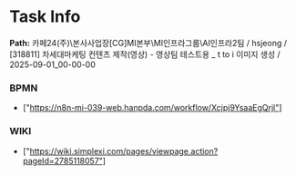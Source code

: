 # Task Info

**Path:** 카페24(주)\본사사업장\[CG]MI본부\MI인프라그룹\AI인프라2팀 / hsjeong / [318811] 차세대마케팅 컨텐츠 제작(영상) - 영상팀 테스트용 _ t to i 이미지 생성 / 2025-09-01_00-00-00

### BPMN
- ["https://n8n-mi-039-web.hanpda.com/workflow/Xcjpj9YsaaEgQrjl"]

### WIKI
- ["https://wiki.simplexi.com/pages/viewpage.action?pageId=2785118057"]

